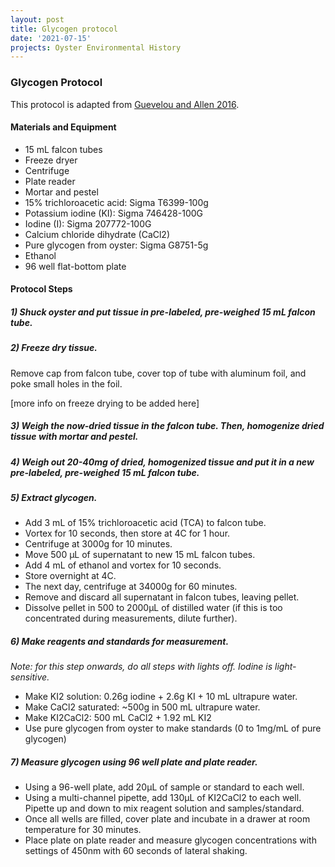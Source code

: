 ```yaml
---
layout: post
title: Glycogen protocol
date: '2021-07-15'
projects: Oyster Environmental History  
---
```


### Glycogen Protocol


This protocol is adapted from [Guevelou and Allen 2016](https://www.sciencedirect.com/science/article/abs/pii/S0044848616301338). 


#### Materials and Equipment 
- 15 mL falcon tubes
- Freeze dryer
- Centrifuge
- Plate reader
- Mortar and pestel 
- 15% trichloroacetic acid: Sigma T6399-100g
- Potassium iodine (KI): Sigma 746428-100G
- Iodine (I): Sigma 207772-100G
- Calcium chloride dihydrate (CaCl2) 
- Pure glycogen from oyster: Sigma G8751-5g
- Ethanol
- 96 well flat-bottom plate

#### Protocol Steps 

##### 1) Shuck oyster and put tissue in pre-labeled, pre-weighed 15 mL falcon tube. 

##### 2) Freeze dry tissue. 

Remove cap from falcon tube, cover top of tube with aluminum foil, and poke small holes in the foil. 

[more info on freeze drying to be added here]

##### 3) Weigh the now-dried tissue in the falcon tube. Then, homogenize dried tissue with mortar and pestel. 

##### 4) Weigh out 20-40mg of dried, homogenized tissue and put it in a new pre-labeled, pre-weighed 15 mL falcon tube. 

##### 5) Extract glycogen. 

- Add 3 mL of 15% trichloroacetic acid (TCA) to falcon tube.
- Vortex for 10 seconds, then store at 4C for 1 hour.
- Centrifuge at 3000g for 10 minutes. 
- Move 500 µL of supernatant to new 15 mL falcon tubes. 
- Add 4 mL of ethanol and vortex for 10 seconds. 
- Store overnight at 4C. 
- The next day, centrifuge at 34000g for 60 minutes. 
- Remove and discard all supernatant in falcon tubes, leaving pellet. 
- Dissolve pellet in 500 to 2000µL of distilled water (if this is too concentrated during measurements, dilute further). 

##### 6) Make reagents and standards for measurement. 

*Note: for this step onwards, do all steps with lights off. Iodine is light-sensitive.*

- Make KI2 solution: 0.26g iodine + 2.6g KI + 10 mL ultrapure water.
- Make CaCl2 saturated: ~500g in 500 mL ultrapure water.
- Make KI2CaCl2: 500 mL CaCl2 + 1.92 mL KI2
- Use pure glycogen from oyster to make standards (0 to 1mg/mL of pure glycogen)

##### 7) Measure glycogen using 96 well plate and plate reader. 

- Using a 96-well plate, add 20µL of sample or standard to each well. 
- Using a multi-channel pipette, add 130µL of KI2CaCl2 to each well. Pipette up and down to mix reagent solution and samples/standard. 
- Once all wells are filled, cover plate and incubate in a drawer at room temperature for 30 minutes. 
- Place plate on plate reader and measure glycogen concentrations with settings of 450nm with 60 seconds of lateral shaking. 


